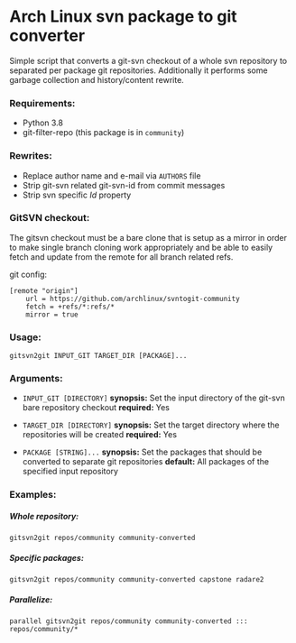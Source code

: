 Arch Linux svn package to git converter
=======================================

Simple script that converts a git-svn checkout of a whole svn repository to
separated per package git repositories. Additionally it performs some garbage
collection and history/content rewrite.

### Requirements:
- Python 3.8
- git-filter-repo (this package is in `community`)

### Rewrites:
- Replace author name and e-mail via `AUTHORS` file
- Strip git-svn related git-svn-id from commit messages
- Strip svn specific $Id$ property

### GitSVN checkout:

The gitsvn checkout must be a bare clone that is setup as a mirror in order
to make single branch cloning work appropriately and be able to easily fetch
and update from the remote for all branch related refs.

git config:
```
[remote "origin"]
	url = https://github.com/archlinux/svntogit-community
	fetch = +refs/*:refs/*
	mirror = true
```


### Usage:

    gitsvn2git INPUT_GIT TARGET_DIR [PACKAGE]...


### Arguments:

- `INPUT_GIT [DIRECTORY]`
**synopsis:** Set the input directory of the git-svn bare repository checkout
**required:** Yes


- `TARGET_DIR [DIRECTORY]`
**synopsis:** Set the target directory where the repositories will be created
**required:** Yes


- `PACKAGE [STRING]...`
**synopsis:** Set the packages that should be converted to separate git repositories
**default:** All packages of the specified input repository


### Examples:
##### Whole repository:

    gitsvn2git repos/community community-converted

##### Specific packages:

    gitsvn2git repos/community community-converted capstone radare2

##### Parallelize:

    parallel gitsvn2git repos/community community-converted ::: repos/community/*
